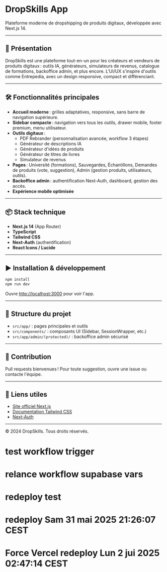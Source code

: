 # DropSkills App

Plateforme moderne de dropshipping de produits digitaux, développée avec Next.js 14.

---

## 🚀 Présentation
DropSkills est une plateforme tout-en-un pour les créateurs et vendeurs de produits digitaux : outils IA, générateurs, simulateurs de revenus, catalogue de formations, backoffice admin, et plus encore. L'UI/UX s'inspire d'outils comme Entrepedia, avec un design responsive, compact et différenciant.

---

## 🛠️ Fonctionnalités principales
- **Accueil moderne** : grilles adaptatives, responsive, sans barre de navigation supérieure.
- **Sidebar compacte** : navigation vers tous les outils, drawer mobile, footer premium, menu utilisateur.
- **Outils digitaux** :
  - PDF Rebrander (personnalisation avancée, workflow 3 étapes)
  - Générateur de descriptions IA
  - Générateur d'idées de produits
  - Générateur de titres de livres
  - Simulateur de revenus
- **Pages** : Université (formations), Sauvegardes, Échantillons, Demandes de produits (vote, suggestion), Admin (gestion produits, utilisateurs, outils).
- **Backoffice admin** : authentification Next-Auth, dashboard, gestion des accès.
- **Expérience mobile optimisée**

---

## 📦 Stack technique
- **Next.js 14** (App Router)
- **TypeScript**
- **Tailwind CSS**
- **Next-Auth** (authentification)
- **React Icons / Lucide**

---

## ▶️ Installation & développement

```bash
npm install
npm run dev
```

Ouvre [http://localhost:3000](http://localhost:3000) pour voir l'app.

---

## 📁 Structure du projet
- `src/app/` : pages principales et outils
- `src/components/` : composants UI (Sidebar, SessionWrapper, etc.)
- `src/app/admin/(protected)/` : backoffice admin sécurisé

---

## 🙌 Contribution
Pull requests bienvenues ! Pour toute suggestion, ouvre une issue ou contacte l'équipe.

---

## 🔗 Liens utiles
- [Site officiel Next.js](https://nextjs.org)
- [Documentation Tailwind CSS](https://tailwindcss.com/)
- [Next-Auth](https://next-auth.js.org/)

---

© 2024 DropSkills. Tous droits réservés.
# test workflow trigger
# relance workflow supabase vars
# redeploy test
# redeploy Sam 31 mai 2025 21:26:07 CEST
# Force Vercel redeploy Lun  2 jui 2025 02:47:14 CEST
